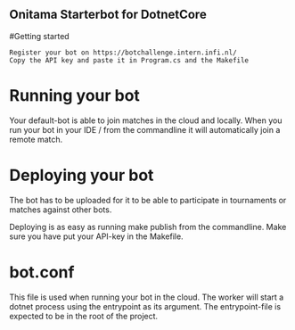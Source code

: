 ## Onitama Starterbot for DotnetCore

#Getting started

    Register your bot on https://botchallenge.intern.infi.nl/
    Copy the API key and paste it in Program.cs and the Makefile

# Running your bot

Your default-bot is able to join matches in the cloud and locally. When you run your bot in your IDE / from the commandline it will automatically join a remote match.

# Deploying your bot

The bot has to be uploaded for it to be able to participate in tournaments or matches against other bots.

Deploying is as easy as running make publish from the commandline. Make sure you have put your API-key in the Makefile.

# bot.conf

This file is used when running your bot in the cloud. The worker will start a dotnet process using the entrypoint as its argument. The entrypoint-file is expected to be in the root of the project.
